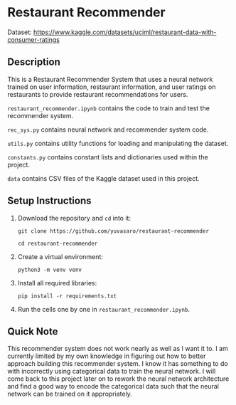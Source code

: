# Restaurant Recommender

Dataset: https://www.kaggle.com/datasets/uciml/restaurant-data-with-consumer-ratings


## Description

This is a Restaurant Recommender System that uses a neural network trained on user information,
restaurant information, and user ratings on restaurants to provide restaurant recommendations
for users.

`restaurant_recommender.ipynb` contains the code to train and test the recommender system.

`rec_sys.py` contains neural network and recommender system code.

`utils.py` contains utility functions for loading and manipulating the dataset.

`constants.py` contains constant lists and dictionaries used within the project.

`data` contains CSV files of the Kaggle dataset used in this project.


## Setup Instructions

1. Download the repository and `cd` into it:

    `git clone https://github.com/yuvasaro/restaurant-recommender`

    `cd restaurant-recommender`

2. Create a virtual environment:

    `python3 -m venv venv`

3. Install all required libraries:

    `pip install -r requirements.txt`

4. Run the cells one by one in `restaurant_recommender.ipynb`.


## Quick Note

This recommender system does not work nearly as well as I want it to. I am currently limited
by my own knowledge in figuring out how to better approach building this recommender system.
I know it has something to do with incorrectly using categorical data to train the neural
network. I will come back to this project later on to rework the neural network architecture
and find a good way to encode the categorical data such that the neural network can be
trained on it appropriately.
